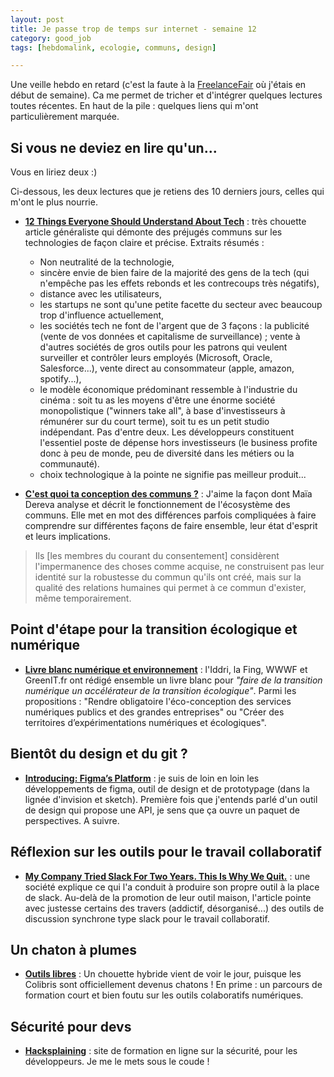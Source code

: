 ```yaml
---
layout: post
title: Je passe trop de temps sur internet - semaine 12
category: good_job
tags: [hebdomalink, ecologie, communs, design]

---
```


Une veille hebdo en retard (c'est la faute à la [FreelanceFair](http://freelancefair.org/) où j'étais en début de semaine). Ca me permet de tricher et d'intégrer quelques lectures toutes récentes. En haut de la pile : quelques liens qui m'ont particulièrement marquée.

<!--more-->

## Si vous ne deviez en lire qu'un...

Vous en liriez deux :)

Ci-dessous, les deux lectures que je retiens des 10 derniers jours, celles qui m'ont le plus nourrie.

- **[12 Things Everyone Should Understand About Tech](https://medium.com/humane-tech/12-things-everyone-should-understand-about-tech-d158f5a26411)** : très chouette article généraliste qui démonte des préjugés communs sur les technologies de façon claire et précise. Extraits résumés :
  - Non neutralité de la technologie,
  - sincère envie de bien faire de la majorité des gens de la tech (qui n'empêche pas les effets rebonds et les contrecoups très négatifs),
  - distance avec les utilisateurs,
  - les startups ne sont qu'une petite facette du secteur avec beaucoup trop d'influence actuellement,
  - les sociétés tech ne font de l'argent que de 3 façons : la publicité (vente de vos données et capitalisme de surveillance) ; vente à d'autres sociétés de gros outils pour les patrons qui veulent surveiller et contrôler leurs employés (Microsoft, Oracle, Salesforce...), vente direct au consommateur (apple, amazon, spotify...),
  - le modèle économique prédominant ressemble à l'industrie du cinéma : soit tu as les moyens d'être une énorme société monopolistique ("winners take all", à base d'investisseurs à rémunérer sur du court terme), soit tu es un petit studio indépendant. Pas d'entre deux. Les développeurs constituent l'essentiel poste de dépense hors investisseurs (le business profite donc à peu de monde, peu de diversité dans les métiers ou la communauté).
  - choix technologique à la pointe ne signifie pas meilleur produit...

- **[C'est quoi ta conception des communs ?](http://maiadereva.net/cest-quoi-ta-conception-des-communs/)** : J'aime la façon dont Maïa Dereva analyse et décrit le fonctionnement de l'écosystème des communs. Elle met en mot des différences parfois compliquées à faire comprendre sur différentes façons de faire ensemble, leur état d'esprit et leurs implications.

> Ils [les membres du courant du consentement] considèrent l'impermanence des choses comme acquise, ne construisent pas leur identité sur la robustesse du commun qu'ils ont créé, mais sur la qualité des relations humaines qui permet à ce commun d'exister, même temporairement.


## Point d'étape pour la transition écologique et numérique

- **[Livre blanc numérique et environnement](https://www.wwf.fr/vous-informer/actualites/livre-blanc-numerique-environnement)** : l'Iddri, la Fing, WWWF et GreenIT.fr ont rédigé ensemble un livre blanc pour *"faire de la transition numérique un accélérateur de la transition écologique"*. Parmi les propositions : "Rendre obligatoire l'éco-conception des services numériques publics et des grandes entreprises" ou "Créer des territoires d’expérimentations numériques et écologiques".


## Bientôt du design et du git ?

- **[Introducing: Figma’s Platform](https://blog.figma.com/introducing-figmas-platform-ee681bf861e7)** : je suis de loin en loin les développements de figma, outil de design et de prototypage (dans la lignée d'invision et sketch). Première fois que j'entends parlé d'un outil de design qui propose une API, je sens que ça ouvre un paquet de perspectives. A suivre.


## Réflexion sur les outils pour le travail collaboratif

- **[My Company Tried Slack For Two Years. This Is Why We Quit.](https://www.fastcompany.com/40433793/my-company-tried-slack-for-two-years-this-is-whywe-quit)** : une société explique ce qui l'a conduit à produire son propre outil à la place de slack. Au-delà de la promotion de leur outil maison, l'article pointe avec justesse certains des travers (addictif, désorganisé...) des outils de discussion synchrone type slack pour le travail collaboratif.


## Un chaton à plumes

- **[Outils libres](http://r.news.colibris-lemouvement.org/mpd9c8wnyomo7f.html)** : Un chouette hybride vient de voir le jour, puisque les Colibris sont officiellement devenus chatons ! En prime : un parcours de formation court et bien foutu sur les outils colaboratifs numériques.

## Sécurité pour devs

- **[Hacksplaining](https://www.hacksplaining.com/)** : site de formation en ligne sur la sécurité, pour les développeurs. Je me le mets sous le coude !
